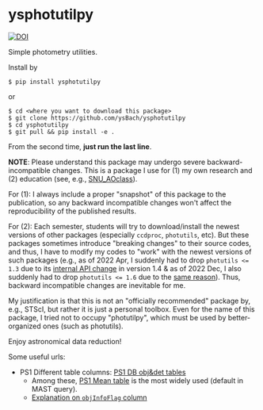 # ysphotutilpy
[![DOI](https://zenodo.org/badge/159082834.svg)](https://zenodo.org/badge/latestdoi/159082834)

Simple photometry utilities.


Install by

```
$ pip install ysphotutilpy
```

or

```
$ cd <where you want to download this package>
$ git clone https://github.com/ysBach/ysphotutilpy
$ cd ysphotutilpy
$ git pull && pip install -e .
```
From the second time, **just run the last line**.


**NOTE**: Please understand this package may undergo severe backward-incompatible changes. This is a package I use for (1) my own research and (2) education (see, e.g., [SNU_AOclass](https://github.com/ysBach/SNU_AOclass/)).

For (1): I always include a proper "snapshot" of this package to the publication, so any backward incompatible changes won't affect the reproducibility of the published results.

For (2): Each semester, students will try to download/install the newest versions of other packages (especially ``ccdproc``, ``photutils``, etc). But these packages sometimes introduce "breaking changes" to their source codes, and thus, I have to modify my codes to "work" with the newest versions of such packages (e.g., as of 2022 Apr, I suddenly had to drop ``photutils <= 1.3`` due to its [internal API change](https://github.com/astropy/photutils/issues/1335) in version 1.4 & as of 2022 Dec, I also suddenly had to drop ``photutils <= 1.6`` due to the [same reason](https://github.com/astropy/photutils/commit/799e0b0aca361b8deb5f506a91af1c890075af77)). Thus, backward incompatible changes are inevitable for me.

My justification is that this is not an "officially recommended" package by, e.g., STScI, but rather it is just a personal toolbox. Even for the name of this package, I tried not to occupy "photutilpy", which must be used by better-organized ones (such as photutils).

Enjoy astronomical data reduction!

Some useful urls:

* PS1 Different table columns: [PS1 DB obj&det tables](https://outerspace.stsci.edu/display/PANSTARRS/PS1+Database+object+and+detection+tables)
  * Among these, [PS1 Mean table](https://outerspace.stsci.edu/display/PANSTARRS/PS1+MeanObjectView+table+fields) is the most widely used (default in MAST query).
  * [Explanation on ``objInfoFlag`` column](https://outerspace.stsci.edu/display/PANSTARRS/PS1+Object+Flags#PS1ObjectFlags-ObjectInfoFlagsvalues,e.g.,columnobjInfoFlagintableObjectThin)